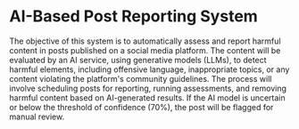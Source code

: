 # AI-Based Post Reporting System
The objective of this system is to automatically assess and report harmful content in posts
 published on a social media platform. The content will be evaluated by an AI service, using
 generative models (LLMs), to detect harmful elements, including offensive language,
 inappropriate topics, or any content violating the platform's community guidelines.
 The process will involve scheduling posts for reporting, running assessments, and removing
 harmful content based on AI-generated results. If the AI model is uncertain or below the
 threshold of confidence (70%), the post will be flagged for manual review.
